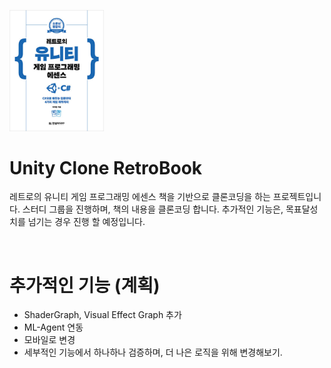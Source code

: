 <img
  src="./image/RetroBook.jpg"
  width="30%"
  height="30%"
/>

# Unity Clone RetroBook
레트로의 유니티 게임 프로그래밍 에센스 책을 기반으로 클론코딩을 하는 프로젝트입니다.
스터디 그룹을 진행하며, 책의 내용을 클론코딩 합니다.
추가적인 기능은, 목표달성치를 넘기는 경우 진행 할 예정입니다.

<br/>

# 추가적인 기능 (계획)
 - ShaderGraph, Visual Effect Graph 추가
 - ML-Agent 연동
 - 모바일로 변경
 - 세부적인 기능에서 하나하나 검증하며, 더 나은 로직을 위해 변경해보기.
